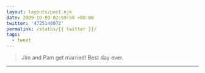 ```yaml
---
layout: layouts/post.njk
date: 2009-10-09 02:59:59 +00:00
twitter: '4725140072'
permalink: /status/{{ twitter }}/
tags: 
  - tweet
---
```


> Jim and Pam get married! Best day ever.

---
